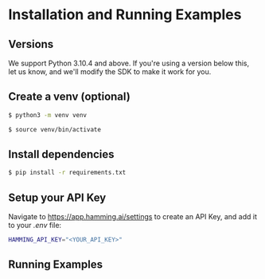 # Installation and Running Examples

## Versions

We support Python 3.10.4 and above. If you're using a version below this, let us know, and we'll modify the SDK to make it work for you.

## Create a venv (optional)

```bash
$ python3 -m venv venv
```

```bash
$ source venv/bin/activate
```

## Install dependencies

```bash
$ pip install -r requirements.txt
```

## Setup your API Key

Navigate to https://app.hamming.ai/settings to create an API Key, and add it to your _.env_ file:

```bash
HAMMING_API_KEY="<YOUR_API_KEY>"
```

## Running Examples
